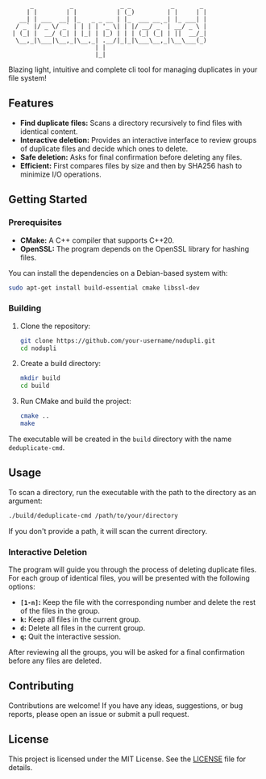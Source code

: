 ```
      _          _             _ _           _       _ 
     | |        | |           | (_)         | |     | |
   __| | ___  __| |_   _ _ __ | |_  ___ __ _| |_ ___| |
  / _` |/ _ \/ _` | | | | '_ \| | |/ __/ _` | __/ _ \ |
 | (_| |  __/ (_| | |_| | |_) | | | (_| (_| | ||  __/_|
  \__,_|\___|\__,_|\__,_| .__/|_|_|\___\__,_|\__\___(_)
                        | |                            
                        |_|                            
```                
                        
Blazing light, intuitive and complete cli tool for managing duplicates in your file system!

## Features

*   **Find duplicate files:** Scans a directory recursively to find files with identical content.
*   **Interactive deletion:** Provides an interactive interface to review groups of duplicate files and decide which ones to delete.
*   **Safe deletion:** Asks for final confirmation before deleting any files.
*   **Efficient:** First compares files by size and then by SHA256 hash to minimize I/O operations.

## Getting Started

### Prerequisites

*   **CMake:** A C++ compiler that supports C++20.
*   **OpenSSL:** The program depends on the OpenSSL library for hashing files.

You can install the dependencies on a Debian-based system with:

```bash
sudo apt-get install build-essential cmake libssl-dev
```

### Building

1.  Clone the repository:

    ```bash
    git clone https://github.com/your-username/nodupli.git
    cd nodupli
    ```

2.  Create a build directory:

    ```bash
    mkdir build
    cd build
    ```

3.  Run CMake and build the project:

    ```bash
    cmake ..
    make
    ```

The executable will be created in the `build` directory with the name `deduplicate-cmd`.

## Usage

To scan a directory, run the executable with the path to the directory as an argument:

```bash
./build/deduplicate-cmd /path/to/your/directory
```

If you don't provide a path, it will scan the current directory.

### Interactive Deletion

The program will guide you through the process of deleting duplicate files. For each group of identical files, you will be presented with the following options:

*   **`[1-n]`:** Keep the file with the corresponding number and delete the rest of the files in the group.
*   **`k`:** Keep all files in the current group.
*   **`d`:** Delete all files in the current group.
*   **`q`:** Quit the interactive session.

After reviewing all the groups, you will be asked for a final confirmation before any files are deleted.

## Contributing

Contributions are welcome! If you have any ideas, suggestions, or bug reports, please open an issue or submit a pull request.

## License

This project is licensed under the MIT License. See the [LICENSE](LICENSE) file for details.